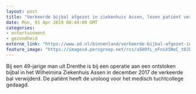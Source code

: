 ```yaml
---
layout: post
title: "Verkeerde bijbal afgezet in ziekenhuis Assen, leven patiënt verandert in hel"
date: Mon, 01 Apr 2019 08:44:00 GMT
categories: 
- entertainment 
- gezondheid 
externe_link: "https://www.ad.nl/binnenland/verkeerde-bijbal-afgezet-in-ziekenhuis-assen-leven-patient-verandert-in-hel~a682104f/"
feature_image: "https://images4.persgroep.net/rcs/a5H9fL_eFnsX5NeC_t0JbXZtjRE/diocontent/144620320/_fitwidth/400/?appId=21791a8992982cd8da851550a453bd7f&quality=0.7"
---
```


Bij een 49-jarige man uit Drenthe is bij een operatie aan een ontstoken bijbal in het Wilhelmina Ziekenhuis Assen in december 2017 de verkeerde bal verwijderd. De patiënt heeft de uroloog voor het medisch tuchtcollege gedaagd.
